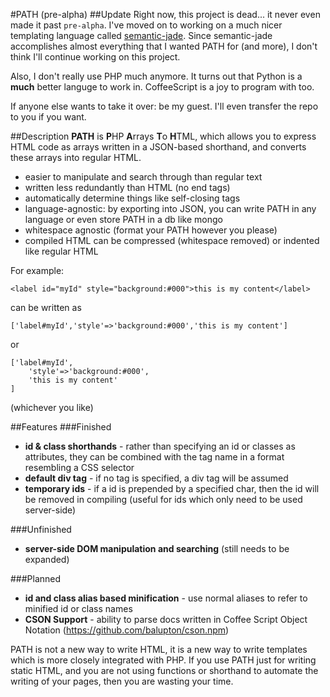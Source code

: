 #PATH (pre-alpha)
##Update
Right now, this project is dead... it never even made it past `pre-alpha`. I've moved on to working on a much nicer templating language called [semantic-jade](https://github.com/slang800/semantic-jade). Since semantic-jade accomplishes almost everything that I wanted PATH for (and more), I don't think I'll continue working on this project.

Also, I don't really use PHP much anymore. It turns out that Python is a **much** better languge to work in. CoffeeScript is a joy to program with too.

If anyone else wants to take it over: be my guest. I'll even transfer the repo to you if  you want.

##Description
**PATH** is **P**HP **A**rrays **T**o **H**TML, which allows you to express HTML code as arrays written in a JSON-based shorthand, and converts these arrays into regular HTML.

 - easier to manipulate and search through than regular text
 - written less redundantly than HTML (no end tags)
 - automatically determine things like self-closing tags
 - language-agnostic: by exporting into JSON, you can write PATH in any language or even store PATH in a db like mongo
 - whitespace agnostic (format your PATH however you please)
 - compiled HTML can be compressed (whitespace removed) or indented like regular HTML

For example:

	<label id="myId" style="background:#000">this is my content</label>
can be written as

	['label#myId','style'=>'background:#000','this is my content']
or

	['label#myId',
		'style'=>'background:#000',
		'this is my content'
	]
(whichever you like)

##Features
###Finished
 - **id & class shorthands** - rather than specifying an id or classes as attributes, they can be combined with the tag name in a format resembling a CSS selector
 - **default div tag** - if no tag is specified, a div tag will be assumed
 - **temporary ids** - if a id is prepended by a specified char, then the id will be removed in compiling (useful for ids which only need to be used server-side)

###Unfinished
 - **server-side DOM manipulation and searching** (still needs to be expanded)

###Planned
 - **id and class alias based minification** - use normal aliases to refer to minified id or class names
 - **CSON Support** - ability to parse docs written in Coffee Script Object Notation (https://github.com/balupton/cson.npm)
	



PATH is not a new way to write HTML, it is a new way to write templates which is more closely integrated with PHP. If you use PATH just for writing static HTML, and you are not using functions or shorthand to automate the writing of your pages, then you are wasting your time. 